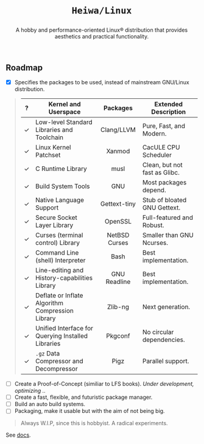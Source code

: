 # <p align="center">`Heiwa/Linux`</p>
<p align="center">A hobby and performance-oriented Linux® distribution that provides aesthetics and practical functionality.</p>

<br>

## Roadmap <img alt="" align="right" src="https://badges.pufler.dev/visits/heiwalinux/heiwa?style=flat-square&label=&color=000000&logo=GitHub&logoColor=white&labelColor=373e4d"/>
- [x] Specifies the packages to be used, instead of mainstream GNU/Linux distribution.
> |  ?  | Kernel and Userspace                               | Packages                  | Extended Description          |
> |:---:|----------------------------------------------------|:-------------------------:|-------------------------------|
> |  ✓  | Low-level Standard Libraries and Toolchain         | Clang/LLVM                | Pure, Fast, and Modern.       |
> |  ✓  | Linux Kernel Patchset                              | Xanmod                    | CacULE CPU Scheduler          |
> |  ✓  | C Runtime Library                                  | musl                      | Clean, but not fast as Glibc. |
> |  ✓  | Build System Tools                                 | GNU                       | Most packages depend.         |
> |  ✓  | Native Language Support                            | Gettext-tiny              | Stub of bloated GNU Gettext.  |
> |  ✓  | Secure Socket Layer Library                        | OpenSSL                   | Full-featured and Robust.     |
> |  ✓  | Curses (terminal control) Library                  | NetBSD Curses             | Smaller than GNU Ncurses.     |
> |  ✓  | Command Line (shell) Interpreter                   | Bash                      | Best implementation.          |
> |  ✓  | Line-editing and History-capabilities Library      | GNU Readline              | Best implementation.          |
> |  ✓  | Deflate or Inflate Algorithm Compression Library   | Zlib-ng                   | Next generation.              |
> |  ✓  | Unified Interface for Querying Installed Libraries | Pkgconf                   | No circular dependencies.     |
> |  ✓  | `.gz` Data Compressor and Decompressor             | Pigz                      | Parallel support.             |
- [ ] Create a Proof-of-Concept (similiar to LFS books). *Under development, optimizing ..*
- [ ] Create a fast, flexible, and futuristic package manager.
- [ ] Build an auto build systems.
- [ ] Packaging, make it usable but with the aim of not being big.
> Always W.I.P, since this is hobbyist. A radical experiments.

See [docs](./docs).
